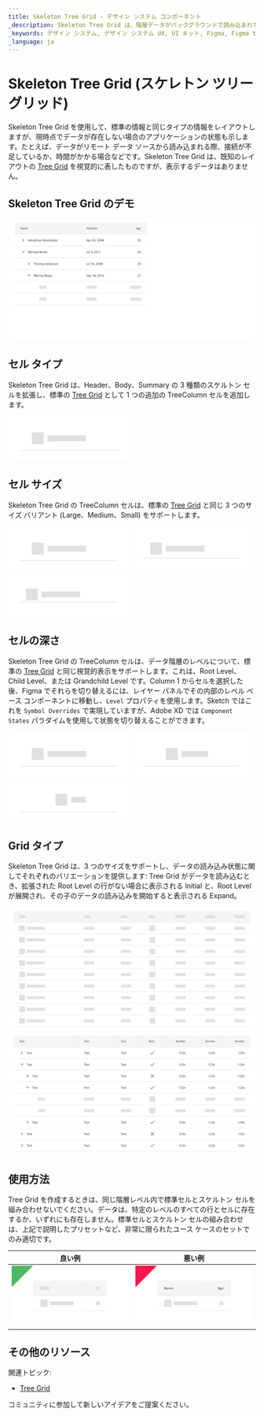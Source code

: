 ```yaml
---
title: Skeleton Tree Grid - デザイン システム コンポーネント
_description: Skeleton Tree Grid は、階層データがバックグラウンドで読み込まれているときに表示される Tree Grid コンポーネントであり、セルに表形式でコンテンツを提供します。
_keywords: デザイン システム, デザイン システム UX, UI キット, Figma, Figma to Angular, Figma からコードをエクスポート, Figma to HTML, Figma UI キット, Sketch, Ignite UI for Angular, Sketch to Angular, Angular, Angular デザイン システム, Sketch からコードをエクスポート, Angular 用のデザイン キット, Sketch HTML, Sketch to HTML, Sketch UI キット
_language: ja
---
```


# Skeleton Tree Grid (スケレトン ツリー グリッド)

Skeleton Tree Grid を使用して、標準の情報と同じタイプの情報をレイアウトしますが、現時点でデータが存在しない場合のアプリケーションの状態も示します。たとえば、データがリモート データ ソースから読み込まれる際、接続が不足しているか、時間がかかる場合などです。Skeleton Tree Grid は、既知のレイアウトの [Tree Grid](tree-grid.md) を視覚的に表したものですが、表示するデータはありません。

## Skeleton Tree Grid のデモ

<img class="responsive-img" src="../images/tree_grid_skeleton_demo.png" srcset="../images/tree_grid_skeleton_demo@2x.png 2x" />

## セル タイプ

Skeleton Tree Grid は、Header、Body、Summary の 3 種類のスケルトン セルを拡張し、標準の [Tree Grid](tree-grid.md) として 1 つの追加の TreeColumn セルを追加します。

<img class="responsive-img" src="../images/tree_grid_skeleton_column_cell.png" srcset="../images/tree_grid_skeleton_column_cell@2x.png 2x" />

## セル サイズ

Skeleton Tree Grid の TreeColumn セルは、標準の [Tree Grid](tree-grid.md) と同じ 3 つのサイズ バリアント (Large、Medium、Small) をサポートします。

<img class="responsive-img" src="../images/tree_grid_skeleton_column_cell_large.png" srcset="../images/tree_grid_skeleton_column_cell_large@2x.png 2x" />
<img class="responsive-img" src="../images/tree_grid_skeleton_column_cell_medium.png" srcset="../images/tree_grid_skeleton_column_cell_medium@2x.png 2x" />
<img class="responsive-img" src="../images/tree_grid_skeleton_column_cell_small.png" srcset="../images/tree_grid_skeleton_column_cell_small@2x.png 2x" />

## セルの深さ

Skeleton Tree Grid の TreeColumn セルは、データ階層のレベルについて、標準の [Tree Grid](tree-grid.md) と同じ視覚的表示をサポートします。これは、Root Level、Child Level、または Grandchild Level です。Column 1 からセルを選択した後、Figma でそれらを切り替えるには、レイヤー パネルでその内部のレベル ベース コンポーネントに移動し、`Level` プロパティを使用します。Sketch ではこれを `Symbol Overrides` で実現していますが、Adobe XD では `Component States` パラダイムを使用して状態を切り替えることができます。

<img class="responsive-img" src="../images/tree_grid_skeleton_cell_body_root_level.png" srcset="../images/tree_grid_skeleton_cell_body_root_level@2x.png 2x" />
<img class="responsive-img" src="../images/tree_grid_skeleton_cell_body_child_level.png" srcset="../images/tree_grid_skeleton_cell_body_child_level@2x.png 2x" />
<img class="responsive-img" src="../images/tree_grid_skeleton_cell_body_grandchild_level.png" srcset="../images/tree_grid_skeleton_cell_body_grandchild_level@2x.png 2x" />

## Grid タイプ

Skeleton Tree Grid は、3 つのサイズをサポートし、データの読み込み状態に関してそれぞれのバリエーションを提供します: Tree Grid がデータを読み込むとき、拡張された Root Level の行がない場合に表示される Initial と、Root Level が展開され、その子のデータの読み込みを開始すると表示される Expand。

<img class="responsive-img" src="../images/tree_grid_skeleton_initial.png" srcset="../images/tree_grid_skeleton_initial@2x.png 2x" />
<img class="responsive-img" src="../images/tree_grid_skeleton_expand.png" srcset="../images/tree_grid_skeleton_expand@2x.png 2x" />

## 使用方法

Tree Grid を作成するときは、同じ階層レベル内で標準セルとスケルトン セルを組み合わせないでください。データは、特定のレベルのすべての行とセルに存在するか、いずれにも存在しません。標準セルとスケルトン セルの組み合わせは、上記で説明したプリセットなど、非常に限られたユース ケースのセットでのみ適切です。

| 良い例                                                                                                | 悪い例                                                                                                 |
| ------------------------------------------------------------------------------------------------- | ----------------------------------------------------------------------------------------------------- |
| <img class="responsive-img" src="../images/tree_grid_skeleton_do1.png" srcset="../images/tree_grid_skeleton_do1@2x.png 2x" /> | <img class="responsive-img" src="../images/tree_grid_skeleton_dont1.png" srcset="../images/tree_grid_skeleton_dont1@2x.png 2x" /> |

## その他のリソース

関連トピック:

- [Tree Grid](tree-grid.md)
  <div class="divider--half"></div>

コミュニティに参加して新しいアイデアをご提案ください。
